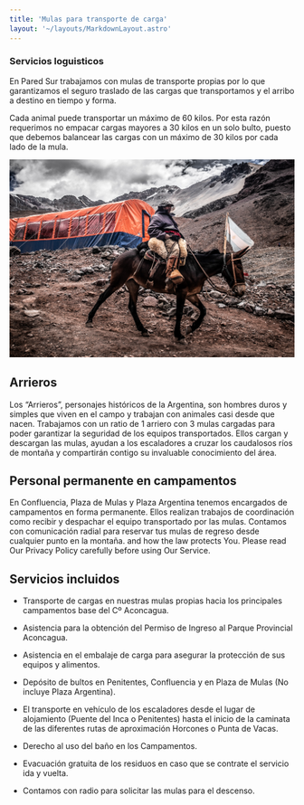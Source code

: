 ```yaml
---
title: 'Mulas para transporte de carga'
layout: '~/layouts/MarkdownLayout.astro'
---
```




### Servicios loguisticos

En Pared Sur trabajamos con mulas de transporte propias por lo que garantizamos el seguro traslado de las cargas que transportamos y el arribo a destino en tiempo y forma.

Cada animal puede transportar un máximo de 60 kilos. Por esta razón requerimos no empacar cargas mayores a 30 kilos en un solo bulto, puesto que debemos balancear las cargas con un máximo de 30 kilos por cada lado de la mula.

![Super wide](../assets/images/mulas_transporte.JPG)

## Arrieros

Los “Arrieros”, personajes históricos de la Argentina, son hombres duros y simples que viven en el campo y trabajan con animales casi desde que nacen. Trabajamos con un ratio de 1 arriero con 3 mulas cargadas para poder garantizar la seguridad de los equipos transportados. Ellos cargan y descargan las mulas, ayudan a los escaladores a cruzar los caudalosos ríos de montaña y compartirán contigo su invaluable conocimiento del área.


## Personal permanente en campamentos

En Confluencia, Plaza de Mulas y Plaza Argentina tenemos encargados de campamentos en forma permanente. Ellos realizan trabajos de coordinación como recibir y despachar el equipo transportado por las mulas. Contamos con comunicación radial para reservar tus mulas de regreso desde cualquier punto en la montaña. and how the law protects You. Please read Our Privacy Policy carefully before using Our Service.

## Servicios incluidos

- Transporte de cargas en nuestras mulas propias hacia los principales campamentos base del Cº Aconcagua.

- Asistencia para la obtención del Permiso de Ingreso al Parque Provincial Aconcagua.

- Asistencia en el embalaje de carga para asegurar la protección de sus equipos y alimentos.

- Depósito de bultos en Penitentes, Confluencia y en Plaza de Mulas (No incluye Plaza Argentina).

- El transporte en vehículo de los escaladores desde el lugar de alojamiento (Puente del Inca o Penitentes) hasta el inicio de la caminata de las diferentes rutas de aproximación Horcones o Punta de Vacas.

- Derecho al uso del baño en los Campamentos.

- Evacuación gratuita de los residuos en caso que se contrate el servicio ida y vuelta.

- Contamos con radio para solicitar las mulas para el descenso.
